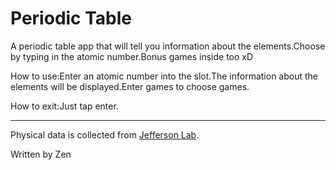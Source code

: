 # Periodic Table
A periodic table app that will tell you information about the elements.Choose by typing in the atomic number.Bonus games inside too xD

How to use:Enter an atomic number into the slot.The information about the elements will be displayed.Enter games to choose games.

How to exit:Just tap enter.

-----
Physical data is collected from [Jefferson Lab](https://education.jlab.org/itselemental/index_txt.html).

Written by Zen
